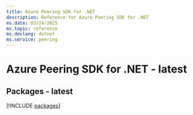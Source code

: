 ```yaml
---
title: Azure Peering SDK for .NET
description: Reference for Azure Peering SDK for .NET
ms.date: 03/24/2025
ms.topic: reference
ms.devlang: dotnet
ms.service: peering
---
```

# Azure Peering SDK for .NET - latest
## Packages - latest
[!INCLUDE [packages](peering-index.md)]